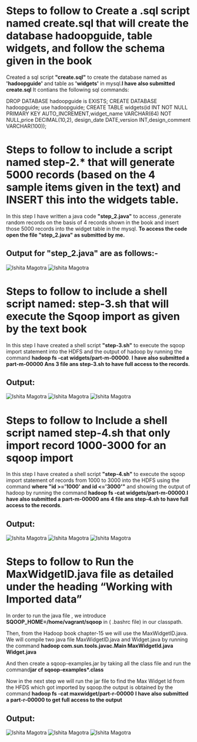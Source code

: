 # Steps to follow to Create a .sql script named create.sql that will create the database hadoopguide, table widgets, and follow the schema given in the book
Created a sql script **"create.sql"** to create the database named as **'hadoopguide'** and table as **'widgets'** in mysql.**I have also submitted create.sql** It contians the following sql commands:

DROP DATABASE hadoopguide is EXISTS;
CREATE DATABASE hadoopguide;
use hadoopguide;
CREATE TABLE widgets(id INT NOT NULL PRIMARY KEY AUTO_INCREMENT,widget_name VARCHAR(64) NOT NULL,price DECIMAL(10,2),
design_date DATE,version INT,design_comment VARCHAR(100));

# Steps to follow to include a script named step-2.* that will generate 5000 records (based on the 4 sample items given in the text) and INSERT this into the widgets table.

In this step I have written a java code **"step_2.java"** to access ,generate random records on the basis of 4 records shown in the book and insert 
those 5000 records into the widget table in the mysql. **To access the code open the file "step_2.java" as submitted by me.**

## Output for "step_2.java" are as follows:-
![Ishita Magotra](https://github.com/illinoistech-itm/imagotra/blob/master/ITMD-521/Week-11/ans2%20hadoop.JPG)
![Ishita Magotra](https://github.com/illinoistech-itm/imagotra/blob/master/ITMD-521/Week-11/ans2.1%20hadoop.JPG)

# Steps to follow to include a shell script named: step-3.sh that will execute the Sqoop import as given by the text book

In this step I have created a shell script **"step-3.sh"** to execute the sqoop import statement into the HDFS and the output of hadoop by running the command **hadoop fs -cat widgets/part-m-00000**. **I have also submitted a part-m-00000 Ans 3 file ans step-3.sh to have full access to the records**. 

## Output: 
![Ishita Magotra](https://github.com/illinoistech-itm/imagotra/blob/master/ITMD-521/Week-11/mr-3.JPG)
![Ishita Magotra](https://github.com/illinoistech-itm/imagotra/blob/master/ITMD-521/Week-11/map-reduce%20ans%203%20continue.JPG)
![Ishita Magotra](https://github.com/illinoistech-itm/imagotra/blob/master/ITMD-521/Week-11/ans3%20hadoop.JPG)

# Steps to follow to Include a shell script named step-4.sh that only import record 1000-3000 for an sqoop import

In this step I have created a shell script **"step-4.sh"** to execute the sqoop import statement of records from 1000 to 3000 into the HDFS using the command **where "id >='1000' and id <='3000'"**  and showing the output of hadoop by running the command **hadoop fs -cat widgets/part-m-00000**.**I have also submitted a part-m-00000 ans 4 file ans step-4.sh to have full access to the records**.

## Output:
![Ishita Magotra](https://github.com/illinoistech-itm/imagotra/blob/master/ITMD-521/Week-11/mr-4.JPG)
![Ishita Magotra](https://github.com/illinoistech-itm/imagotra/blob/master/ITMD-521/Week-11/mr-4%20continue.JPG)
![Ishita Magotra](https://github.com/illinoistech-itm/imagotra/blob/master/ITMD-521/Week-11/ans%204%20output.JPG)

# Steps to follow to Run the MaxWidgetID.java file as detailed under the heading “Working with Imported data”

In order to run the java file , we introduce **SQOOP_HOME=/home/vagrant/sqoop** in ( .bashrc file) in our classpath.

Then, from the Hadoop book chapter-15 we will use the MaxWidgetID.java. We will compile two java file MaxWidgetID.java and Widget.java by running the command 
**hadoop  com.sun.tools.javac.Main MaxWidgetId.java Widget.java**

 And then create a sqoop-examples.jar by taking all the class file  and run the command**jar cf sqoop-examples*.class**
 
Now in the next step we will run the jar file to find the Max Widget Id from the HFDS which got imported by sqoop.the output is obtained by the command **hadoop fs -cat maxwidget/part-r-00000**
**I have also submitted a part-r-00000 to get full access to the output**

## Output:
![Ishita Magotra](https://github.com/illinoistech-itm/imagotra/blob/master/ITMD-521/Week-11/mr-5.JPG)
![Ishita Magotra](https://github.com/illinoistech-itm/imagotra/blob/master/ITMD-521/Week-11/mr-5%20continue.JPG)
![Ishita Magotra](https://github.com/illinoistech-itm/imagotra/blob/master/ITMD-521/Week-11/ans%20-5%20output.JPG)


 





